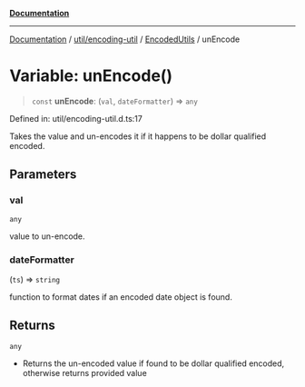 [**Documentation**](../../../../../index.md)

***

[Documentation](../../../../../index.md) / [util/encoding-util](../../../index.md) / [EncodedUtils](../index.md) / unEncode

# Variable: unEncode()

> `const` **unEncode**: (`val`, `dateFormatter`) => `any`

Defined in: util/encoding-util.d.ts:17

Takes the value and un-encodes it if it happens to be dollar qualified encoded.

## Parameters

### val

`any`

value to un-encode.

### dateFormatter

(`ts`) => `string`

function to format dates if an encoded date object is found.

## Returns

`any`

- Returns the un-encoded value if found to be dollar qualified encoded, otherwise returns provided value
